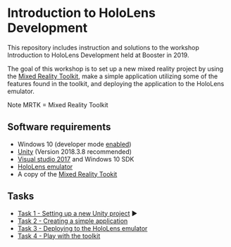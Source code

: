 # Introduction to HoloLens Development

This repository includes instruction and solutions to the workshop Introduction to HoloLens Development held at Booster in 2019.

The goal of this workshop is to set up a new mixed reality project by using the [Mixed Reality Toolkit](https://github.com/Microsoft/MixedRealityToolkit-Unity), make a simple application utilizing some of the features found in the toolkit, and deploying the application to the HoloLens emulator.

Note MRTK = Mixed Reality Toolkit

## Software requirements
- Windows 10 (developer mode [enabled](https://www.ghacks.net/2015/06/13/how-to-enable-developer-mode-in-windows-10-to-sideload-apps/))
- [Unity](https://unity3d.com/get-unity/download/archive) (Version 2018.3.8 recommended)
- [Visual studio 2017](https://developer.microsoft.com/en-us/windows/downloads) and Windows 10 SDK
- [HoloLens emulator](https://go.microsoft.com/fwlink/?linkid=852626)
- A copy of the [Mixed Reality Tookit](https://github.com/Microsoft/MixedRealityToolkit-Unity/releases)

## Tasks
- [Task 1 - Setting up a new Unity project](TASK1.md) :arrow_forward:
- [Task 2 - Creating a simple application](TASK2.md)
- [Task 3 - Deploying to the HoloLens emulator](TASK3.md)
- [Task 4 - Play with the toolkit](TASK4.md)
